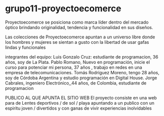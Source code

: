 # grupo11-proyectoecomerce


Proyectoecomerce se posiciona como marca líder dentro del mercado óptico brindando originalidad, tendencia y funcionalidad en sus diseños. 

Las colecciones de Proyectoecomerce apuntan a un universo libre donde los hombres y mujeres se sientan a gusto con la libertad de usar gafas lindas y funcionales



integrantes del equipo:
Luis Gonzalo Cruz: estudiante de programacion, 36 años, soy de La Plata.
Pablo Romano, Nuevo en programación, inicie el curso para potenciar mi persona, 37 años , trabajo en redes en una empresa de telecomunicaciones.
Tomás Rodríguez Moreno, tengo 28 años, soy de Córdoba Argentina y estudio programación en Digital House.
Jorge Cabrales, ingeniero Electrónico,,44 años, de Colombia, estudiante de programacion

PUBLICO AL QUE APUNTA EL SITIO WEB
El proyecto consiste en una web para de Lentes deportivos / de sol / playa apuntando a un publico con un espiritu joven / divertidos y con ganas de vivir experiencias inolvidables


